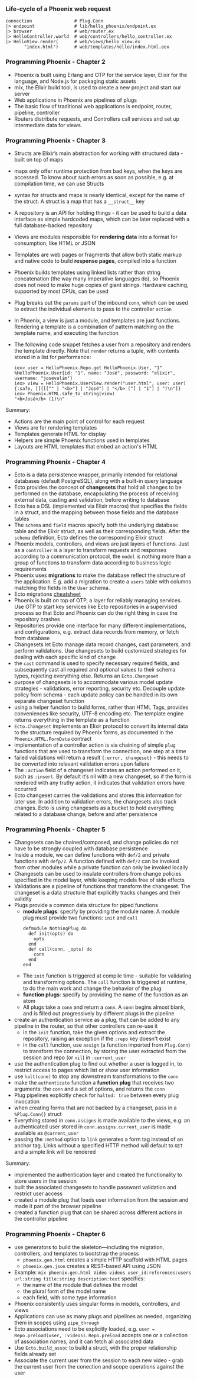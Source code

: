 ### Life-cycle of a Phoenix web request

```
connection                # Plug.Conn
|> endpoint               # lib/hello_phoenix/endpoint.ex
|> browser                # web/router.ex
|> HelloController.world  # web/controllers/hello_controller.ex
|> HelloView.render(      # web/views/hello_view.ex
       "index.html")      # web/templates/hello/index.html.eex
```

### Programming Phoenix - Chapter 2

- Phoenix is built using Erlang and OTP for the service layer, Elixir for the language, and Node.js for packaging static assets
- mix, the Elixir build tool, is used to create a new project and start our server
- Web applications in Phoenix are pipelines of plugs
- The basic flow of traditional web applications is endpoint, router, pipeline, controller
- Routers distribute requests, and Controllers call services and set up intermediate data for views.

### Programming Phoenix - Chapter 3

- Structs are Elixir’s main abstraction for working with structured data - built on top of maps
- maps only offer runtime protection from bad keys, when the keys are accessed. To know about such errors as soon as possible, e.g. at compilation time, we can use Structs
- syntax for structs and maps is nearly identical, except for the name of the struct. A struct is a map that has a `__struct__` key
- A repository is an API for holding things - it can be used to build a data interface as simple hardcoded maps, which can be later replaced with a full database-backed repository
- Views are modules responsible for **rendering data** into a format for consumption, like HTML or JSON
- Templates are web pages or fragments that allow both static markup and native code to build **response pages**, compiled into a function
- Phoenix builds templates using linked lists rather than string concatenation (the way many imperative languages do), so Phoenix does not need to make huge copies of giant strings. Hardware caching, supported by most CPUs, can be used
- Plug breaks out the `params` part of the inbound `conn`, which can be used to extract the individual elements to pass to the controller `action`
- In Phoenix, a view is just a module, and templates are just functions. Rendering a template is a combination of pattern matching on the template name, and executing the function
- The following code snippet fetches a user from a repository and renders the template directly. Note that `render` returns a tuple, with contents stored in a list for performance:

    ```
    iex> user = HelloPhoenix.Repo.get HelloPhoenix.User, "1"
    %HelloPhoenix.User{id: "1", name: "José", password: "elixir", username: "josevalim"}
    iex> view = HelloPhoenix.UserView.render("user.html", user: user)
    {:safe, [[[[["" | "<b>"] | "José"] | "</b> ("] | "1"] | ")\n"]}
    iex> Phoenix.HTML.safe_to_string(view)
    "<b>José</b> (1)\n"
    ```

Summary:

- Actions are the main point of control for each request
- Views are for rendering templates
- Templates generate HTML for display
- Helpers are simple Phoenix functions used in templates
- Layouts are HTML templates that embed an action's HTML

### Programming Phoenix - Chapter 4

- Ecto is a data persistence wrapper, primarily intended for relational databases (default PostgreSQL), along with a built-in query language
- Ecto provides the concept of __changesets__ that hold all changes to be performed on the database, encapsulating the process of receiving external data, casting and validation, before writing to database
- Ecto has a DSL (implemented via Elixir macros) that specifies the fields in a struct, and the mapping between those fields and the database tables
- The `schema` and `field` macros specify both the underlying database table and the Elixir struct, as well as their corresponding fields. After the `schema` definition, Ecto defines the corresponding Elixir struct
- Phoenix models, controllers, and views are just layers of functions. Just as a `controller` is a layer to transform requests and responses according to a communication protocol, the `model` is nothing more than a group of functions to transform data according to business logic requirements
- Phoenix uses __migrations__ to make the database reflect the structure of the application. E.g. add a migration to create a `users` table with columns matching the fields in the `User` schema.
- Ecto migrations [cheatsheet](http://ricostacruz.com/cheatsheets/phoenix-migrations.html)
- Phoenix is built on top of OTP, a layer for reliably managing services. Use OTP to start key services like Ecto repositories in a supervised process so that Ecto and Phoenix can do the right thing in case the repository crashes
- Repositories provide one interface for many different implementations, and configurations, e.g. extract data records from memory, or fetch from database
- Changesets let Ecto manage data record changes, cast parameters, and perform validations. Use changesets to build customized strategies for dealing with each specific kind of change
- the `cast` command is used to specify necessary required fields, and subsequently cast all required and optional values to their schema types, rejecting everything else. Returns an `Ecto.Changeset`
- purpose of changesets is to accommodate various model update strategies - validations, error reporting, security etc. Decouple update policy from schema - each update policy can be handled in its own separate changeset function
- using a helper function to build forms, rather than HTML Tags, provides conveniences like security, UTF-8 encoding etc. The template engine returns everything in the template as a function
- `Ecto.Changeset` implements an Elixir protocol to convert its internal data to the structure required by Phoenix forms, as documented in the `Phoenix.HTML.FormData` contract
- implementation of a controller action is via chaining of simple `plug` functions that are used to transform the connection, one step at a time
- failed validations will return a result `{:error, changeset}` - this needs to be converted into relevant validation errors upon failure
- The `:action` field of a changeset indicates an action performed on it, such as `:insert`. By default it’s nil with a new changeset, so if the form is rendered with any truthy action, it indicates that validation errors have occurred
- Ecto changeset carries the validations and stores this information for later use. In addition to validation errors, the changesets also track changes. Ecto is using changesets as a bucket to hold everything related to a database change, before and after persistence

### Programming Phoenix - Chapter 5

- Changesets can be chained/composed, and change policies do not have to be strongly coupled with database persistence
- Inside a module, we can define functions with `def/2` and private functions with `defp/2`. A function defined with `def/2` can be invoked from other modules while a private function can only be invoked locally
- Changesets can be used to insulate controllers from change policies specified in the model layer, while keeping models free of side effects
- Validations are a pipeline of functions that transform the changeset. The changeset is a data structure that explicitly tracks changes and their validity
- Plugs provide a common data structure for piped functions
    - **module plugs**: specify by providing the module name. A module plug must provide two functions: `init` and `call`
        ```
        defmodule NothingPlug do
          def init(opts) do
            opts
          end
          def call(conn, _opts) do
            conn
          end
        end
        ```
    - The `init` function is triggered at compile time - suitable for validating and transforming options. The `call` function is triggered at runtime, to do the main work and change the behavior of the plug
    - **function plugs**: specify by providing the name of the function as an atom
    - All plugs take a `conn` and return a `conn`. A `conn` begins almost blank, and is filled out progressively by different plugs in the pipeline
- create an authentication service as a plug, that can be added to any pipeline in the router, so that other controllers can re-use it
    - in the `init` function, take the given options and extract the repository, raising an exception if the `:repo` key doesn't exist
    - in the `call` function, use `assign` (a function imported from `Plug.Conn`) to transform the connection, by storing the user extracted from the session and repo (or `nil`) in `:current_user`
- use the authentication plug to find out whether a user is logged in, to restrict access to pages which list or show user information
- use `halt(conn)` to stop any downstream transformations to the `conn`
- make the `authenticate` function a **function plug** that receives two arguments: the `conn` and a set of options, and returns the `conn`
- Plug pipelines explicitly check for `halted: true` between every plug invocation
- when creating forms that are not backed by a changeset, pass in a `%Plug.Conn{}` struct
- Everything stored in `conn.assigns` is made available to the views, e.g. an authenticated user stored in `conn.assigns.current_user` is made available as `@current_user`
- passing the `:method` option to `link` generates a form tag instead of an anchor tag. Links without a specified HTTP method will default to `GET` and a simple link will be rendered

Summary:

- implemented the authentication layer and created the functionality to store users in the session
- built the associated changesets to handle password validation and restrict user access
- created a module plug that loads user information from the session and made it part of the browser pipeline
- created a function plug that can be shared across different actions in the controller pipeline

### Programming Phoenix - Chapter 6

- use generators to build the skeleton—including the migration, controllers, and templates to bootstrap the process
    - `phoenix.gen.html` creates a simple HTTP scaffold with HTML pages
    - `phoenix.gen.json` creates a REST-based API using JSON
- Example: `mix phoenix.gen.html Video videos user_id:references:users url:string title:string description:text` specifies:
    - the name of the module that defines the model
    - the plural form of the model name
    - each field, with some type information
- Phoenix consistently uses singular forms in models, controllers, and views
- Applications can use as many plugs and pipelines as needed, organizing them in scopes using `pipe_through`
- Ecto associations need to be explicitly loaded, e.g. `user = Repo.preload(user, :videos)`. `Repo.preload` accepts one or a collection of association names, and it can fetch all associated data
- Use `Ecto.build_assoc` to build a struct, with the proper relationship fields already set
- Associate the current user from the session to each new video - grab the current user from the conection and scope operations against the user
